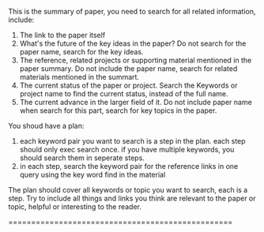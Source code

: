 This is the summary of paper, you need to search for all related information, include:

1. The link to the paper itself
2. What's the future of the key ideas in the paper? Do not search for the paper name, search for the key ideas.
2. The reference, related projects or supporting material mentioned in the paper summary. Do not include the paper name, search for related materials mentioned in the summart.
3. The current status of the paper or project. Search the Keywords or project name to find the current status, instead of the full name.
4. The current advance in the larger field of it. Do not include paper name when search for this part, search for key topics in the paper.

You shoud have a plan:

1. each keyword pair you want to search is a step in the plan. each step should only exec search once. if you have multiple keywords, you should search them in seperate steps.
2. in each step, search the keyword pair for the reference links in one query using the key word find in the material

The plan should cover all keywords or topic you want to search, each is a step. Try to include all things and links you think 
are relevant to the paper or topic, helpful or interesting to the reader.

=================================================
